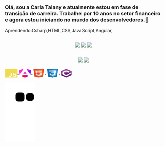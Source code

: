 ### Olá, sou a Carla Taiany e atualmente estou em fase de transição de carreira. Trabalhei por 10 anos no setor financeiro e agora estou iniciando no mundo dos desenvolvedores.💪
Aprendendo:Csharp,HTML,CSS,Java Script,Angular,




  
  ##
  
  <div align="center">
    <a href="https://instagram.com/ctaiany" target="_blank"><img src="https://img.shields.io/badge/-Instagram-%23E4405F?style=for-the-badge&logo=instagram&logoColor=white" target="_blank"></a>
      <a href="https://www.linkedin.com/in/carla-taiany-oliveira-5935b9211" target="_blank"><img src="https://img.shields.io/badge/-LinkedIn-%230077B5?style=for-the-badge&logo=linkedin&logoColor=white" target="_blank"></a>
     <a href = "mailto:carlataianyoj@gmail.com"><img src="https://img.shields.io/badge/-Gmail-%23333?style=for-the-badge&logo=gmail&logoColor=white" target="_blank"></a>
  </div> 
  
  ##
  
  <div align="center">
  <a href="https://github.com/carlataiany">
  <img height="180em" src="https://github-readme-stats.vercel.app/api?username=carlataiany&show_icons=true&theme=dracula&include_all_commits=true&count_private=true"/>
  <img height="180em" src="https://github-readme-stats.vercel.app/api/top-langs/?username=carlataiany&layout=compact&langs_count=7&theme=dracula"/>
</div>

<div style="display: inline_block"><br>
  <img align="center" alt="Carla-Js" height="30" width="40" src="https://raw.githubusercontent.com/devicons/devicon/master/icons/javascript/javascript-plain.svg">
  <img align="center" alt="Carla-Angular" height="30" width="40" src="https://raw.githubusercontent.com/devicons/devicon/master/icons/angular/angular-original.svg">
  <img align="center" alt="Carla-HTML" height="30" width="40" src="https://raw.githubusercontent.com/devicons/devicon/master/icons/html5/html5-original.svg">
  <img align="center" alt="Carla-CSS" height="30" width="40" src="https://raw.githubusercontent.com/devicons/devicon/master/icons/css3/css3-original.svg">
  <img align="center" alt="Carla-Csharp" height="30" width="40" src="https://raw.githubusercontent.com/devicons/devicon/master/icons/csharp/csharp-original.svg">
 
</div>
  

 
  ![Snake animation](https://github.com/rafaballerini/rafaballerini/blob/output/github-contribution-grid-snake.svg)
 
</div>
